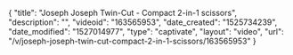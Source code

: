 {
    "title": "Joseph Joseph Twin-Cut - Compact 2-in-1 scissors",
    "description": "",
    "videoid": "163565953",
    "date_created": "1525734239",
    "date_modified": "1527014977",
    "type": "captivate",
    "layout": "video",
    "url": "\/v\/joseph-joseph-twin-cut-compact-2-in-1-scissors\/163565953"
}